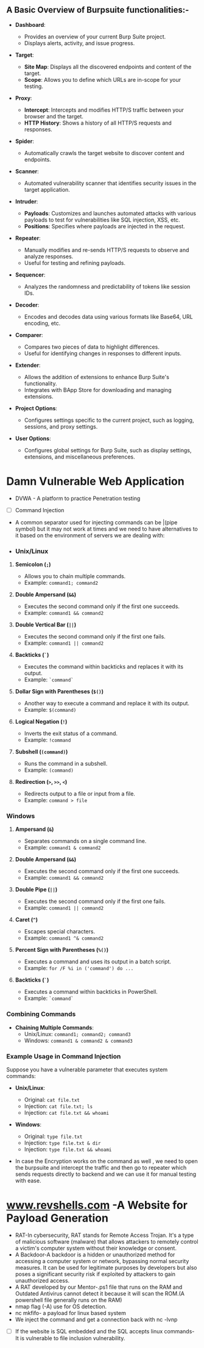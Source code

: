 
## A Basic Overview of Burpsuite functionalities:-
-   **Dashboard**:
    
    -   Provides an overview of your current Burp Suite project.
    -   Displays alerts, activity, and issue progress.
-   **Target**:
    
    -   **Site Map**: Displays all the discovered endpoints and content of the target.
    -   **Scope**: Allows you to define which URLs are in-scope for your testing.
-   **Proxy**:
    
    -   **Intercept**: Intercepts and modifies HTTP/S traffic between your browser and the target.
    -   **HTTP History**: Shows a history of all HTTP/S requests and responses.
-   **Spider**:
    
    -   Automatically crawls the target website to discover content and endpoints.
-   **Scanner**:
    
    -   Automated vulnerability scanner that identifies security issues in the target application.
-   **Intruder**:
    
    -   **Payloads**: Customizes and launches automated attacks with various payloads to test for vulnerabilities like SQL injection, XSS, etc.
    -   **Positions**: Specifies where payloads are injected in the request.
-   **Repeater**:
    
    -   Manually modifies and re-sends HTTP/S requests to observe and analyze responses.
    -   Useful for testing and refining payloads.
-   **Sequencer**:
    
    -   Analyzes the randomness and predictability of tokens like session IDs.
-   **Decoder**:
    
    -   Encodes and decodes data using various formats like Base64, URL encoding, etc.
-   **Comparer**:
    
    -   Compares two pieces of data to highlight differences.
    -   Useful for identifying changes in responses to different inputs.
-   **Extender**:
    
    -   Allows the addition of extensions to enhance Burp Suite's functionality.
    -   Integrates with BApp Store for downloading and managing extensions.
-   **Project Options**:
    
    -   Configures settings specific to the current project, such as logging, sessions, and proxy settings.
-   **User Options**:
    
    -   Configures global settings for Burp Suite, such as display settings, extensions, and miscellaneous preferences.

# Damn Vulnerable Web  Application
- DVWA - A platform to practice Penetration testing
 - [ ] Command  Injection
 - A common separator used for injecting commands can be |(pipe symbol) but it may not work at times and we need to have alternatives to it based on the environment of servers we are dealing with:
 - ### Unix/Linux

1.  **Semicolon (`;`)**
    
    -   Allows you to chain multiple commands.
    -   Example: `command1; command2`
2.  **Double Ampersand (`&&`)**
    
    -   Executes the second command only if the first one succeeds.
    -   Example: `command1 && command2`
3.  **Double Vertical Bar (`||`)**
    
    -   Executes the second command only if the first one fails.
    -   Example: `command1 || command2`
4.  **Backticks (`` ` ``)**
    
    -   Executes the command within backticks and replaces it with its output.
    -   Example: `` `command` ``
5.  **Dollar Sign with Parentheses (`$()`)**
    
    -   Another way to execute a command and replace it with its output.
    -   Example: `$(command)`
6.  **Logical Negation (`!`)**
    
    -   Inverts the exit status of a command.
    -   Example: `!command`
7.  **Subshell (`(command)`)**
    
    -   Runs the command in a subshell.
    -   Example: `(command)`
8.  **Redirection (`>`, `>>`, `<`)**
    
    -   Redirects output to a file or input from a file.
    -   Example: `command > file`

### Windows

1.  **Ampersand (`&`)**
    
    -   Separates commands on a single command line.
    -   Example: `command1 & command2`
2.  **Double Ampersand (`&&`)**
    
    -   Executes the second command only if the first one succeeds.
    -   Example: `command1 && command2`
3.  **Double Pipe (`||`)**
    
    -   Executes the second command only if the first one fails.
    -   Example: `command1 || command2`
4.  **Caret (`^`)**
    
    -   Escapes special characters.
    -   Example: `command1 ^& command2`
5.  **Percent Sign with Parentheses (`%()`)**
    
    -   Executes a command and uses its output in a batch script.
    -   Example: `for /F %i in ('command') do ...`
6.  **Backticks (`` ` ``)**
    
    -   Executes a command within backticks in PowerShell.
    -   Example: `` `command` ``

### Combining Commands

-   **Chaining Multiple Commands**:
    -   Unix/Linux: `command1; command2; command3`
    -   Windows: `command1 & command2 & command3`

### Example Usage in Command Injection

Suppose you have a vulnerable parameter that executes system commands:

-   **Unix/Linux**:
    
    -   Original: `cat file.txt`
    -   Injection: `cat file.txt; ls`
    -   Injection: `cat file.txt && whoami`
-   **Windows**:
    
    -   Original: `type file.txt`
    -   Injection: `type file.txt & dir`
    -   Injection: `type file.txt && whoami`

- In case the Encryption works on the command as well , we need to open the burpsuite and intercept the traffic and then go to repeater which sends requests directly to backend and we can use it for manual testing with ease.
# www.revshells.com -A Website for Payload Generation
- RAT-In cybersecurity, RAT stands for Remote Access Trojan. It's a type of malicious software (malware) that allows attackers to remotely control a victim's computer system without their knowledge or consent.
- A Backdoor-A backdoor is a hidden or unauthorized method for accessing a computer system or network, bypassing normal security measures. It can be used for legitimate purposes by developers but also poses a significant security risk if exploited by attackers to gain unauthorized access.
- A RAT developed by our Mentor-.ps1 file that runs on the RAM and Outdated Antivirus cannot detect it because it will scan the ROM.(A powershell file generally runs on the RAM)
- nmap flag (-A) use for OS detection.
- nc mkfifo- a payload for linux based system
- We inject the command and get a connection back with nc -lvnp

 - [ ] If the website is SQL embedded and the SQL accepts linux commands- It is vulnerable to file inclusion vulnerability.
